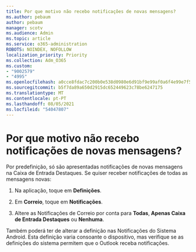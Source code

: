 ```yaml
---
title: Por que motivo não recebo notificações de novas mensagens?
ms.author: pebaum
author: pebaum
manager: scotv
ms.audience: Admin
ms.topic: article
ms.service: o365-administration
ROBOTS: NOINDEX, NOFOLLOW
localization_priority: Priority
ms.collection: Adm_O365
ms.custom:
- "9002579"
- "4995"
ms.openlocfilehash: a0cce8fdac7c200b0e538d0980e6d91bf9e99af0a6f4e99e7f5b790298437510
ms.sourcegitcommit: b5f7da89a650d2915dc652449623c78be6247175
ms.translationtype: MT
ms.contentlocale: pt-PT
ms.lasthandoff: 08/05/2021
ms.locfileid: "54047807"
---
```

# <a name="why-dont-i-get-new-message-notifications"></a>Por que motivo não recebo notificações de novas mensagens?

Por predefinição, só são apresentadas notificações de novas mensagens na Caixa de Entrada Destaques. Se quiser receber notificações de todas as mensagens novas:

1. Na aplicação, toque em **Definições**.

2. Em **Correio**, toque em **Notificações**.

3. Altere as Notificações de Correio por conta para **Todas**, **Apenas Caixa de Entrada Destaques** ou **Nenhuma**.

Também poderá ter de alterar a definição nas Notificações do Sistema Android. Esta definição varia consoante o dispositivo, mas verifique se as definições do sistema permitem que o Outlook receba notificações.
